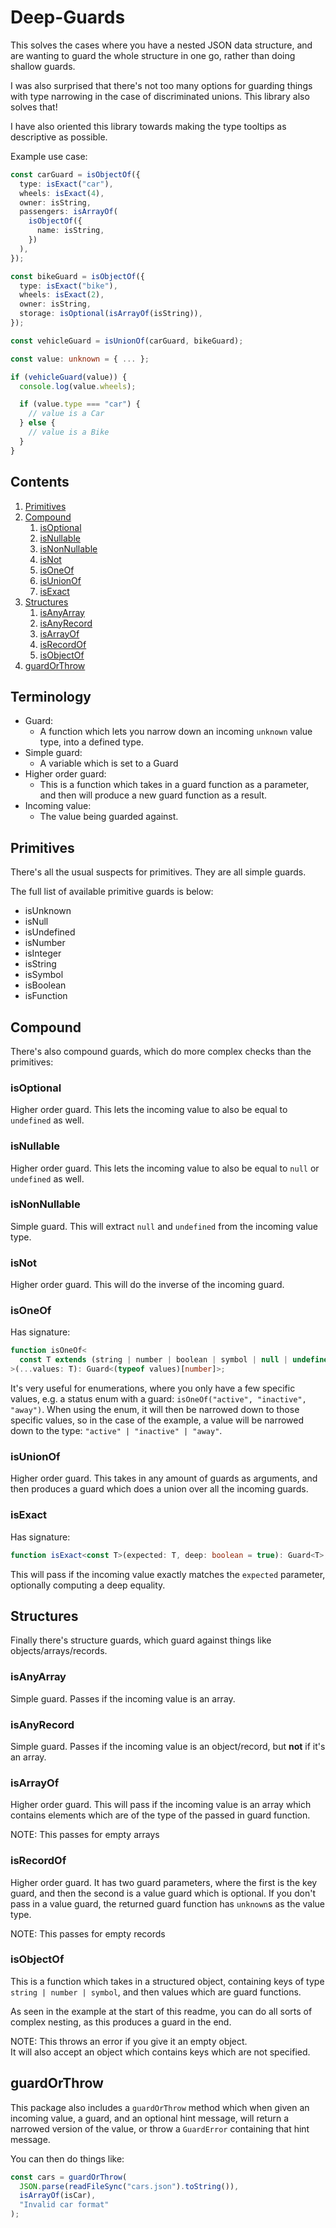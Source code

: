 # Deep-Guards

This solves the cases where you have a nested JSON data structure, and are wanting to guard the whole structure in one go, rather than doing shallow guards.

I was also surprised that there's not too many options for guarding things with type narrowing in the case of discriminated unions. This library also solves that!

I have also oriented this library towards making the type tooltips as descriptive as possible.

Example use case:

```ts
const carGuard = isObjectOf({
  type: isExact("car"),
  wheels: isExact(4),
  owner: isString,
  passengers: isArrayOf(
    isObjectOf({
      name: isString,
    })
  ),
});

const bikeGuard = isObjectOf({
  type: isExact("bike"),
  wheels: isExact(2),
  owner: isString,
  storage: isOptional(isArrayOf(isString)),
});

const vehicleGuard = isUnionOf(carGuard, bikeGuard);

const value: unknown = { ... };

if (vehicleGuard(value)) {
  console.log(value.wheels);

  if (value.type === "car") {
    // value is a Car
  } else {
    // value is a Bike
  }
}
```

## Contents

1. [Primitives](#primitives)
2. [Compound](#compound)
   1. [isOptional](#isoptional)
   2. [isNullable](#isnullable)
   3. [isNonNullable](#isnonnullable)
   4. [isNot](#isnot)
   5. [isOneOf](#isoneof)
   6. [isUnionOf](#isunionof)
   7. [isExact](#isexact)
3. [Structures](#structures)
   1. [isAnyArray](#isanyarray)
   2. [isAnyRecord](#isanyrecord)
   3. [isArrayOf](#isarrayof)
   4. [isRecordOf](#isrecordof)
   5. [isObjectOf](#isobjectof)
4. [guardOrThrow](#guardorthrow)

## Terminology

- Guard:
  - A function which lets you narrow down an incoming `unknown` value type, into a defined type.
- Simple guard:
  - A variable which is set to a Guard
- Higher order guard:
  - This is a function which takes in a guard function as a parameter, and then will produce a new guard function as a result.
- Incoming value:
  - The value being guarded against.

## Primitives

There's all the usual suspects for primitives. They are all simple guards.

The full list of available primitive guards is below:

- isUnknown
- isNull
- isUndefined
- isNumber
- isInteger
- isString
- isSymbol
- isBoolean
- isFunction

## Compound

There's also compound guards, which do more complex checks than the primitives:

### isOptional

Higher order guard. This lets the incoming value to also be equal to `undefined` as well.

### isNullable

Higher order guard. This lets the incoming value to also be equal to `null` or `undefined` as well.

### isNonNullable

Simple guard. This will extract `null` and `undefined` from the incoming value type.

### isNot

Higher order guard. This will do the inverse of the incoming guard.

### isOneOf

Has signature:

```ts
function isOneOf<
  const T extends (string | number | boolean | symbol | null | undefined)[]
>(...values: T): Guard<(typeof values)[number]>;
```

It's very useful for enumerations, where you only have a few specific values, e.g. a status enum with a guard: `isOneOf("active", "inactive", "away")`. When using the enum, it will then be narrowed down to those specific values, so in the case of the example, a value will be narrowed down to the type: `"active" | "inactive" | "away"`.

### isUnionOf

Higher order guard. This takes in any amount of guards as arguments, and then produces a guard which does a union over all the incoming guards.

### isExact

Has signature:

```ts
function isExact<const T>(expected: T, deep: boolean = true): Guard<T>;
```

This will pass if the incoming value exactly matches the `expected` parameter, optionally computing a deep equality.

## Structures

Finally there's structure guards, which guard against things like objects/arrays/records.

### isAnyArray

Simple guard. Passes if the incoming value is an array.

### isAnyRecord

Simple guard. Passes if the incoming value is an object/record, but **not** if it's an array.

### isArrayOf

Higher order guard. This will pass if the incoming value is an array which contains elements which are of the type of the passed in guard function.

NOTE: This passes for empty arrays

### isRecordOf

Higher order guard. It has two guard parameters, where the first is the key guard, and then the second is a value guard which is optional. If you don't pass in a value guard, the returned guard function has `unknown`s as the value type.

NOTE: This passes for empty records

### isObjectOf

This is a function which takes in a structured object, containing keys of type `string | number | symbol`, and then values which are guard functions.

As seen in the example at the start of this readme, you can do all sorts of complex nesting, as this produces a guard in the end.

NOTE: This throws an error if you give it an empty object.\
It will also accept an object which contains keys which are not specified.

## guardOrThrow

This package also includes a `guardOrThrow` method which when given an incoming value, a guard, and an optional hint message, will return a narrowed version of the value, or throw a `GuardError` containing that hint message.

You can then do things like:

```ts
const cars = guardOrThrow(
  JSON.parse(readFileSync("cars.json").toString()),
  isArrayOf(isCar),
  "Invalid car format"
);
```
